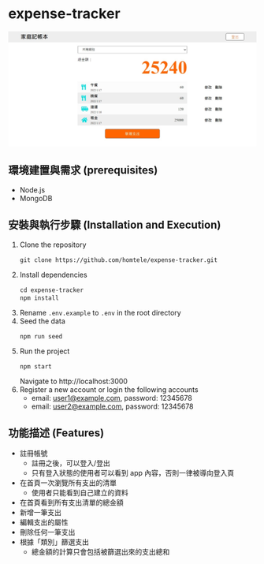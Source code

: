 # expense-tracker
![index](./public/images/index.jpeg)
##  環境建置與需求 (prerequisites)
*   Node.js
*   MongoDB
##  安裝與執行步驟 (Installation and Execution)
1.  Clone the repository
    ```
    git clone https://github.com/homtele/expense-tracker.git
    ```
2.  Install dependencies
    ```
    cd expense-tracker
    npm install
    ```
3.  Rename `.env.example` to `.env` in the root directory
4.  Seed the data
    ```
    npm run seed
    ```
5.  Run the project
    ```
    npm start
    ```
    Navigate to http://localhost:3000
6.  Register a new account or login the following accounts
    *   email: user1@example.com, password: 12345678
    *   email: user2@example.com, password: 12345678
##  功能描述 (Features)
*   註冊帳號    
    *  註冊之後，可以登入/登出
    *  只有登入狀態的使用者可以看到 app 內容，否則一律被導向登入頁
*   在首頁一次瀏覽所有支出的清單
    *  使用者只能看到自己建立的資料
*   在首頁看到所有支出清單的總金額
*   新增一筆支出
*   編輯支出的屬性
*   刪除任何一筆支出
*   根據「類別」篩選支出
    *   總金額的計算只會包括被篩選出來的支出總和
